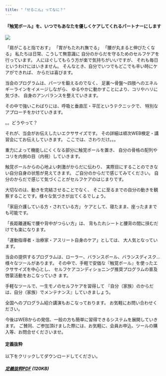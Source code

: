```yaml
---
title: "「せるこん」ってなに？"
---
```


#### 『触覚ボール』を、いつでもあなたを優しくケアしてくれるパートナーにします

![](/logo/ballani.gif)


「肩がこると指でおす」
「胃がもたれれ撫でる」
「腰が丸まると伸びたくなる」
私たちは日常、こうして無意識に
自分のからだを守るためのセルフケアを行っています。
人にほぐしてもらう方が楽で気持ちがいいですが、
それも毎日というわけにはいきません。
そんなとき、自分でいつでもどこでも辛い時にケアができれば、
からだは喜びます。

当会のプログラムは、パーツを鍛えるのでなく、 
足裏～骨盤～四肢へのエネルギーラインをイメージしながら、 
ゆるやかに動かすことにより、コリやハリに気づき、
自身のアンバランスを整えていきます。

その中で強いこわばりには、呼吸と垂直圧・平圧というテクニックで、
特別なアプローチをかけていきます。

。。どうやって？

それが、当会がお伝えしたいエクササイズです。
その詳細は順次WEB検定・講習会にてお伝えしていきます。
ここでは、さわりだけ。。。

重力によって機能しにくくなる部分に触覚ボールを置き、 
自分の骨格の配列やコリを内側の目（内視）していきます。

触覚ボールからの心地よい刺激がからだに伝わり、
実際目にすることのできない自分自身の状態が見えてきます。
ご自分のからだで感じてみてください。
自分のからだで感じて気づくことがセルフケアのはじまりです。

大切なのは、動きを完結させることでなく、 そこに至るまでの自分の動きを観察することです。様々な気づきが出てくるでしょう。


「家庭介護している方・されている方」
ケアとして、寝たまま、座ったままでも可能です。

「長距離運転で腰や背中がつらい方」は、
背もたれシートと腰背の間に挟むだけでも楽になります。

「運動指導者・治療家・アスリート自身のケア」としては、
大人気となっています。


当会の提供するプログラムは、ローラー、バランスボール、バランスディスク... 様々なツールがあります。 
その中で、手軽で安価な『触覚ボール』を使ったエクササイズを中心とし、 セルフケアコンディショニング推奨プログラムの普及啓蒙活動をおこなっていき ます。

手軽なツールで、一生モノのセルフケアを習得して
『自分（家族）のからだは、自分（家族）でメンテナンス』していきましょう。

全国へのプログラム紹介講演もおこなっております。 お気軽にお問い合わせください。

今後はWEBからの発信、一般の方も簡単に習得できるシステムを展開していきます。 ご賛同、ご参加頂けました際には、お気軽に、会員お申込、ツールの購入等、お問合せくださいませ。

#### 定義抜粋

以下をクリックしてダウンロードしてください。  

##### [定義抜粋PDF](/articles_of_incorporation/selcon_teikan.pdf) (120KB)
